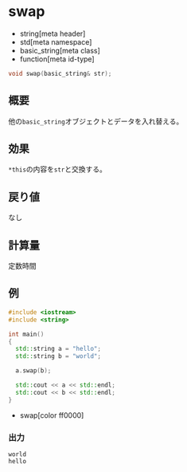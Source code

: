 # swap
* string[meta header]
* std[meta namespace]
* basic_string[meta class]
* function[meta id-type]

```cpp
void swap(basic_string& str);
```

## 概要
他の`basic_string`オブジェクトとデータを入れ替える。


## 効果
`*this`の内容を`str`と交換する。


## 戻り値
なし


## 計算量
定数時間


## 例
```cpp
#include <iostream>
#include <string>

int main()
{
  std::string a = "hello";
  std::string b = "world";

  a.swap(b);

  std::cout << a << std::endl;
  std::cout << b << std::endl;
}
```
* swap[color ff0000]

### 出力
```
world
hello
```

